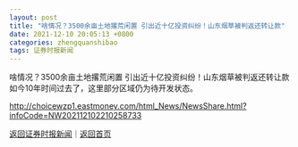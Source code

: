 ```yaml
---
layout: post
title: "啥情况？3500余亩土地撂荒闲置 引出近十亿投资纠纷！山东烟草被判返还转让款"
date: 2021-12-10 20:05:13 +0800
categories: zhengquanshibao
tags: 证券时报新闻
---
```

啥情况？3500余亩土地撂荒闲置 引出近十亿投资纠纷！山东烟草被判返还转让款
如今10年时间过去了，这里部分区域仍为待开发状态。

<http://choicewzp1.eastmoney.com/html_News/NewsShare.html?infoCode=NW202112102210258733>

[返回证券时报新闻](//finews.withounder.com/zhengquanshibao/)｜[返回首页](//finews.withounder.com/)